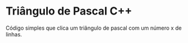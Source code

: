 # Triângulo de Pascal C++

Código simples que clica um triângulo de pascal com um número x de linhas.
